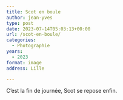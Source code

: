```yaml
---
title: Scot en boule
author: jean-yves
type: post
date: 2023-07-14T05:03:13+00:00
url: /scot-en-boule/
categories:
  - Photographie
years:
  - 2023
format: image
address: Lille

---
```

C&rsquo;est la fin de journée, Scot se repose enfin.
